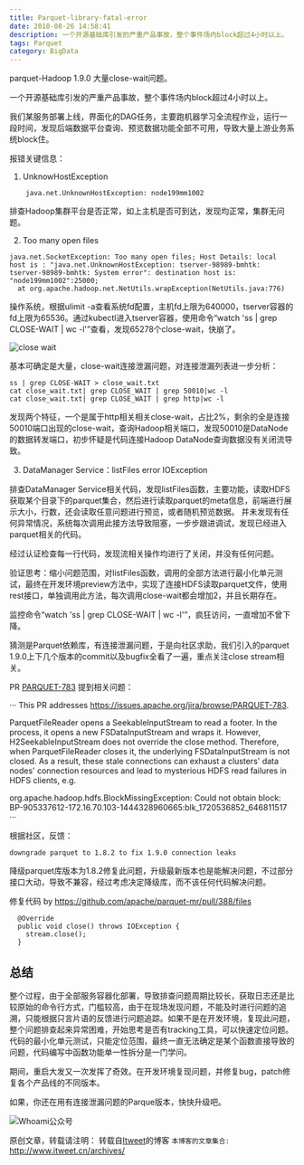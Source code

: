 ```yaml
---
title: Parquet-library-fatal-error
date: 2018-08-26 14:58:41
description: 一个开源基础库引发的严重产品事故，整个事件场内block超过4小时以上。
tags: Parquet
category: BigData
---
```


parquet-Hadoop 1.9.0 大量close-wait问题。

一个开源基础库引发的严重产品事故，整个事件场内block超过4小时以上。

我们某服务部署上线，界面化的DAG任务，主要跑机器学习全流程作业，运行一段时间，发现后端数据平台查询、预览数据功能全部不可用，导致大量上游业务系统block住。

报错关键信息：

1. UnknowHostException

```
    java.net.UnknownHostException: node199mm1002
```

排查Hadoop集群平台是否正常，如上主机是否可到达，发现均正常，集群无问题。

2. Too many open files

```
java.net.SocketException: Too many open files; Host Details: local host is : "java.net.UnknownHostException: tserver-98989-bmhtk: tserver-98989-bmhtk: System error": destination host is: "node199mm1002":25000; 
  at org.apache.hadoop.net.NetUtils.wrapException(NetUtils.java:776)
```

操作系统，根据ulimit -a查看系统fd配置，主机fd上限为640000，tserver容器的fd上限为65536。通过kubectl进入tserver容器，使用命令“watch 'ss | grep CLOSE-WAIT | wc -l'”查看，发现65278个close-wait，快崩了。

![close wait](https://www.itweet.cn/screenshots/close-wait.png)

基本可确定是大量，close-wait连接泄漏问题，对连接泄漏列表进一步分析：

```
ss | grep CLOSE-WAIT > close_wait.txt
cat close_wait.txt| grep CLOSE_WAIT | grep 50010|wc -l
cat close_wait.txt| grep CLOSE_WAIT | grep http|wc -l
```

发现两个特征，一个是属于http相关相关close-wait，占比2%，剩余的全是连接50010端口出现的close-wait，查询Hadoop相关端口，发现50010是DataNode的数据转发端口，初步怀疑是代码连接Hadoop DataNode查询数据没有关闭流导致。

3. DataManager Service：listFiles error IOException  

排查DataManager Service相关代码，发现listFiles函数，主要功能，读取HDFS获取某个目录下的parquet集合，然后进行读取parquet的meta信息，前端进行展示大小，行数，还会读取任意问题进行预览，或者随机预览数据。
并未发现有任何异常情况，系统每次调用此接方法导致阻塞，一步步跟进调试，发现已经进入parquet相关的代码。

经过认证检查每一行代码，发现流相关操作均进行了关闭，并没有任何问题。

验证思考：缩小问题范围，对listFiles函数，调用的全部方法进行最小化单元测试，最终在开发环境preview方法中，实现了连接HDFS读取parquet文件，使用rest接口，单独调用此方法，每次调用close-wait都会增加2，并且长期存在。

监控命令“watch 'ss | grep CLOSE-WAIT | wc -l'”，疯狂访问，一直增加不曾下降。

猜测是Parquet依赖库，有连接泄漏问题，于是向社区求助，我们引入的parquet 1.9.0上下几个版本的commit以及bugfix全看了一遍，重点关注close stream相关。

PR [PARQUET-783](https://github.com/apache/parquet-mr/pull/388) 提到相关问题：

···
This PR addresses https://issues.apache.org/jira/browse/PARQUET-783.

ParquetFileReader opens a SeekableInputStream to read a footer. In the process, it opens a new FSDataInputStream and wraps it. However, H2SeekableInputStream does not override the close method. Therefore, when ParquetFileReader closes it, the underlying FSDataInputStream is not closed. As a result, these stale connections can exhaust a clusters' data nodes' connection resources and lead to mysterious HDFS read failures in HDFS clients, e.g.

org.apache.hadoop.hdfs.BlockMissingException: Could not obtain block: BP-905337612-172.16.70.103-1444328960665:blk_1720536852_646811517
···

根据社区，反馈：

```
downgrade parquet to 1.8.2 to fix 1.9.0 connection leaks
```

降级parquet库版本为1.8.2修复此问题，升级最新版本也是能解决问题，不过部分接口大动，导致不兼容，经过考虑决定降级库，而不该任何代码解决问题。

修复代码 by https://github.com/apache/parquet-mr/pull/388/files

```
  @Override
  public void close() throws IOException {
    stream.close();
  }
```

## 总结

整个过程，由于全部服务容器化部署，导致排查问题周期比较长，获取日志还是比较原始的命令行方式，门槛较高，由于在现场发现问题，不能及时进行问题的追溯，只能根据只言片语的反馈进行问题追踪。如果不是在开发环境，复现此问题，整个问题排查起来异常困难，开始思考是否有tracking工具，可以快速定位问题。代码的最小化单元测试，只能定位范围，最终一直无法确定是某个函数直接导致的问题，代码编写中函数功能单一性拆分是一门学问。

期间，重启大发又一次发挥了奇效。在开发环境复现问题，并修复bug，patch修复各个产品线的不同版本。

如果，你还在用有连接泄漏问题的Parque版本，快快升级吧。

![Whoami公众号](https://github.com/itweet/labs/raw/master/common/img/weixin_public.gif)

原创文章，转载请注明： 转载自[Itweet](http://www.itweet.cn)的博客
`本博客的文章集合:` http://www.itweet.cn/archives/